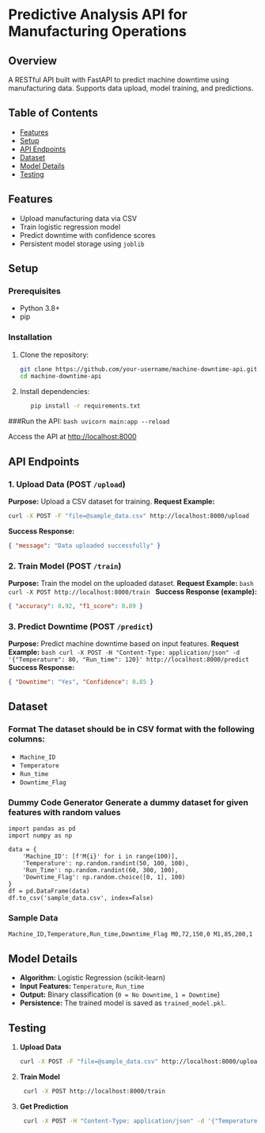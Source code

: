 # Predictive Analysis API for Manufacturing Operations

## Overview
A RESTful API built with FastAPI to predict machine downtime using manufacturing data. Supports data upload, model training, and predictions.

## Table of Contents
- [Features](#features)
- [Setup](#setup)
- [API Endpoints](#api-endpoints)
- [Dataset](#dataset)
- [Model Details](#model-details)
- [Testing](#testing)

## Features
- Upload manufacturing data via CSV
- Train logistic regression model
- Predict downtime with confidence scores
- Persistent model storage using `joblib`

## Setup

### Prerequisites
- Python 3.8+
- pip

### Installation
1. Clone the repository:
   ```bash
   git clone https://github.com/your-username/machine-downtime-api.git
   cd machine-downtime-api


2. Install dependencies:
   ```bash
      pip install -r requirements.txt
   ```
   
###Run the API:
    ```bash
   uvicorn main:app --reload
     ```

   Access the API at [http://localhost:8000](http://localhost:8000) 
   
## **API Endpoints** 

### 1. **Upload Data** (POST `/upload`)
   **Purpose:** Upload a CSV dataset for training. 
   **Request Example:** 
   ```bash   
   curl -X POST -F "file=@sample_data.csv" http://localhost:8000/upload
 ```
   **Success Response:**
   ```json
   { "message": "Data uploaded successfully" }
   ```
### 2. **Train Model** (POST `/train`) 
   **Purpose:** Train the model on the uploaded dataset. 
   **Request Example:** 
    ```bash
    curl -X POST http://localhost:8000/train
    ``` 
**Success Response (example):** 
```json
{ "accuracy": 0.92, "f1_score": 0.89 }
 ```
 ### 3. **Predict Downtime** (POST `/predict`) 
   **Purpose:** Predict machine downtime based on input features. 
   **Request Example:**
    ```bash
    curl -X POST -H "Content-Type: application/json" -d '{"Temperature": 80, "Run_time": 120}' http://localhost:8000/predict
    ```
   **Success Response:**
   ```json 
   { "Downtime": "Yes", "Confidence": 0.85 }
 ```

## **Dataset** 
### **Format** The dataset should be in CSV format with the following columns:
   - `Machine_ID`
   - `Temperature`
   - `Run_time`
   - `Downtime_Flag`

### **Dummy Code Generator** Generate a dummy dataset for given features with random values
```Code
import pandas as pd
import numpy as np

data = {
    'Machine_ID': [f'M{i}' for i in range(100)],
    'Temperature': np.random.randint(50, 100, 100),
    'Run_Time': np.random.randint(60, 300, 100),
    'Downtime_Flag': np.random.choice([0, 1], 100)
}
df = pd.DataFrame(data)
df.to_csv('sample_data.csv', index=False)
```

### **Sample Data** 
```csv 
Machine_ID,Temperature,Run_time,Downtime_Flag M0,72,150,0 M1,85,200,1
```

## **Model Details** 
   - **Algorithm:** Logistic Regression (scikit-learn)
   - **Input Features:** `Temperature`, `Run_time`
   - **Output:** Binary classification (`0 = No Downtime`, `1 = Downtime`)
   - **Persistence:** The trained model is saved as `trained_model.pkl`.
     
## Testing 
1. **Upload Data**
   ```bash
   curl -X POST -F "file=@sample_data.csv" http://localhost:8000/upload
   ```
2. **Train Model**
   ```bash
    curl -X POST http://localhost:8000/train
    ```
3. **Get Prediction**
   ```bash
    curl -X POST -H "Content-Type: application/json" -d '{"Temperature": 75, "Run_Time": 180}' http://localhost:8000/predict
    ```
